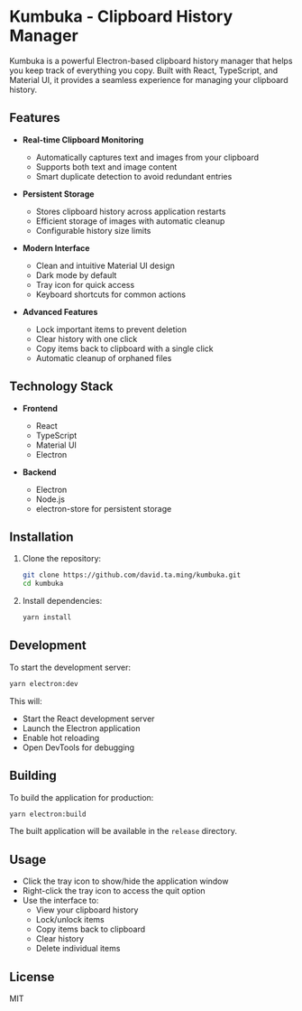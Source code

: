 # Kumbuka - Clipboard History Manager

Kumbuka is a powerful Electron-based clipboard history manager that helps you keep track of everything you copy. Built with React, TypeScript, and Material UI, it provides a seamless experience for managing your clipboard history.

## Features

- **Real-time Clipboard Monitoring**
  - Automatically captures text and images from your clipboard
  - Supports both text and image content
  - Smart duplicate detection to avoid redundant entries

- **Persistent Storage**
  - Stores clipboard history across application restarts
  - Efficient storage of images with automatic cleanup
  - Configurable history size limits

- **Modern Interface**
  - Clean and intuitive Material UI design
  - Dark mode by default
  - Tray icon for quick access
  - Keyboard shortcuts for common actions

- **Advanced Features**
  - Lock important items to prevent deletion
  - Clear history with one click
  - Copy items back to clipboard with a single click
  - Automatic cleanup of orphaned files

## Technology Stack

- **Frontend**
  - React
  - TypeScript
  - Material UI
  - Electron

- **Backend**
  - Electron
  - Node.js
  - electron-store for persistent storage

## Installation

1. Clone the repository:
   ```bash
   git clone https://github.com/david.ta.ming/kumbuka.git
   cd kumbuka
   ```

2. Install dependencies:
   ```bash
   yarn install
   ```

## Development

To start the development server:

```bash
yarn electron:dev
```

This will:
- Start the React development server
- Launch the Electron application
- Enable hot reloading
- Open DevTools for debugging

## Building

To build the application for production:

```bash
yarn electron:build
```

The built application will be available in the `release` directory.

## Usage

- Click the tray icon to show/hide the application window
- Right-click the tray icon to access the quit option
- Use the interface to:
  - View your clipboard history
  - Lock/unlock items
  - Copy items back to clipboard
  - Clear history
  - Delete individual items

## License

MIT 